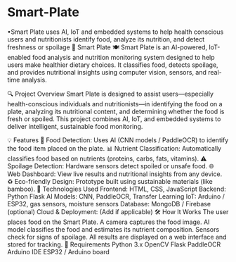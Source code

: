# Smart-Plate
•Smart Plate uses AI, IoT and embedded systems to help health conscious users and nutritionists identify food, analyze its nutrition, and detect freshness or spoilage
🥗 Smart Plate 🍽️
Smart Plate is an AI-powered, IoT-enabled food analysis and nutrition monitoring system designed to help users make healthier dietary choices. It classifies food, detects spoilage, and provides nutritional insights using computer vision, sensors, and real-time analysis.

🔍 Project Overview
Smart Plate is designed to assist users—especially health-conscious individuals and nutritionists—in identifying the food on a plate, analyzing its nutritional content, and determining whether the food is fresh or spoiled. This project combines AI, IoT, and embedded systems to deliver intelligent, sustainable food monitoring.

💡 Features
🍱 Food Detection: Uses AI (CNN models / PaddleOCR) to identify the food item placed on the plate.
📊 Nutrient Classification: Automatically classifies food based on nutrients (proteins, carbs, fats, vitamins).
⚠️ Spoilage Detection: Hardware sensors detect spoiled or unsafe food.
🌐 Web Dashboard: View live results and nutritional insights from any device.
♻️ Eco-friendly Design: Prototype built using sustainable materials (like bamboo).
🧠 Technologies Used
Frontend: HTML, CSS, JavaScript
Backend: Python Flask
AI Models: CNN, PaddleOCR, Transfer Learning
IoT: Arduino / ESP32, gas sensors, moisture sensors
Database: MongoDB / Firebase (optional)
Cloud & Deployment: (Add if applicable)
🛠️ How It Works
The user places food on the Smart Plate.
A camera captures the food image.
AI model classifies the food and estimates its nutrient composition.
Sensors check for signs of spoilage.
All results are displayed on a web interface and stored for tracking.
🔧 Requirements
Python 3.x
OpenCV
Flask
PaddleOCR
Arduino IDE
ESP32 / Arduino board
